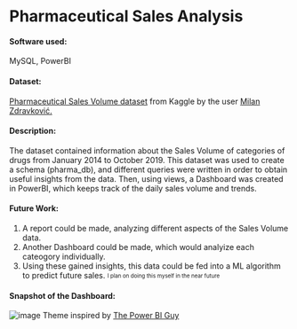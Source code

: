 # Pharmaceutical Sales Analysis

#### Software used: 
MySQL, PowerBI
#### Dataset: 
[Pharmaceutical Sales Volume dataset](https://www.kaggle.com/milanzdravkovic/pharma-sales-data) from Kaggle by the user [Milan Zdravković.](https://www.kaggle.com/milanzdravkovic)
#### Description:
The dataset contained information about the Sales Volume of categories of drugs from January 2014 to October 2019. This dataset was used to create a schema (pharma_db), and different queries were written in order to obtain useful insights from the data. Then, using views, a Dashboard was created in PowerBI, which keeps track of the daily sales volume and trends. 
#### Future Work: 
1. A report could be made, analyzing different aspects of the Sales Volume data.
2. Another Dashboard could be made, which would analyize each cateogory individually.
3. Using these gained insights, this data could be fed into a ML algorithm to predict future sales. <sub><sup> I plan on doing this myself in the near future </sup></sub>

#### Snapshot of the Dashboard:
![image](https://user-images.githubusercontent.com/90529279/153005210-2edbe4a5-526c-4c5e-8b54-268b6a78e42f.png)
Theme inspired by [The Power BI Guy](https://www.youtube.com/watch?v=SGyMYG6C91M)
